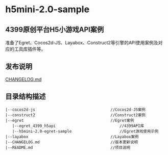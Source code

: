 # h5mini-2.0-sample

## 4399原创平台H5小游戏API案例

准备了Egret、Cocos2d-JS、Layabox、Construct2等引擎的API使用案例及对应的工具库插件等。

## 发布说明

[CHANGELOG.md](CHANGELOG.md)

## 目录结构描述

    |--cocos2d-js                                 //Cocos2d-JS案例
    |--construct2                                 //Construct2案例
    |--egret                                      //Egret案例
       |--egret_4399_h5api                            //4399API库
       |--h5mini-2.0-egret-sample                     //Egret游戏使用示例
    |--layabox                                    //Layabox案例
    |--CHANGELOG.md                               //版本更新说明
    |--README.md                                  //项目说明
